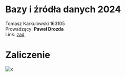 # Bazy i źródła danych 2024    
Tomasz Karkulowski 163105  
Prowadzący: **Paweł Drozda**  
Link: [zad](https://drive.google.com/drive/folders/1aL8Qc3eJ_c7BuuUjWEyVocGfd8a7ScP9)
# Zaliczenie
![x](https://github.com/Tomaciej73/Bazy_i_Zrodla_Danych/blob/images/x.png)
